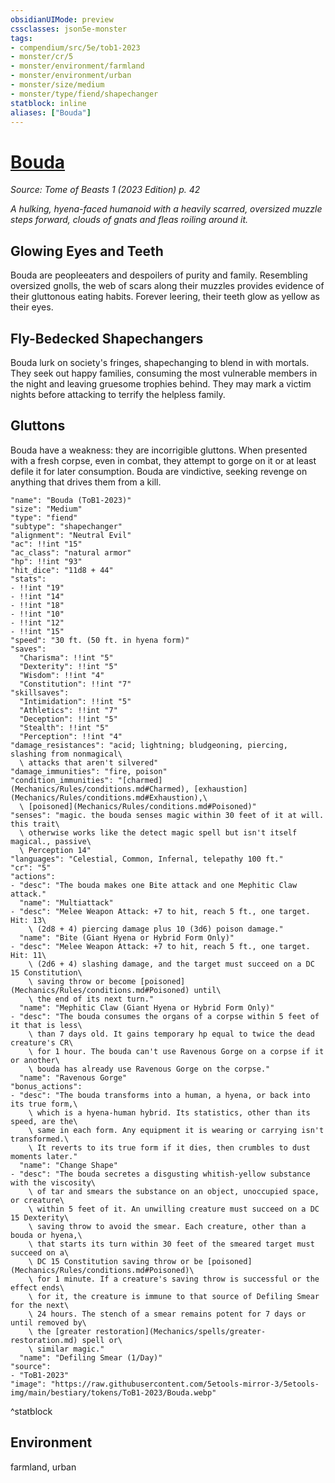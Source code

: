 ```yaml
---
obsidianUIMode: preview
cssclasses: json5e-monster
tags:
- compendium/src/5e/tob1-2023
- monster/cr/5
- monster/environment/farmland
- monster/environment/urban
- monster/size/medium
- monster/type/fiend/shapechanger
statblock: inline
aliases: ["Bouda"]
---
```

# [Bouda](Mechanics\bestiary\fiend/bouda-tob1-2023.md)
*Source: Tome of Beasts 1 (2023 Edition) p. 42*  

*A hulking, hyena-faced humanoid with a heavily scarred, oversized muzzle steps forward, clouds of gnats and fleas roiling around it.*

## Glowing Eyes and Teeth

Bouda are peopleeaters and despoilers of purity and family. Resembling oversized gnolls, the web of scars along their muzzles provides evidence of their gluttonous eating habits. Forever leering, their teeth glow as yellow as their eyes.

## Fly-Bedecked Shapechangers

Bouda lurk on society's fringes, shapechanging to blend in with mortals. They seek out happy families, consuming the most vulnerable members in the night and leaving gruesome trophies behind. They may mark a victim nights before attacking to terrify the helpless family.

## Gluttons

Bouda have a weakness: they are incorrigible gluttons. When presented with a fresh corpse, even in combat, they attempt to gorge on it or at least defile it for later consumption. Bouda are vindictive, seeking revenge on anything that drives them from a kill.

```statblock
"name": "Bouda (ToB1-2023)"
"size": "Medium"
"type": "fiend"
"subtype": "shapechanger"
"alignment": "Neutral Evil"
"ac": !!int "15"
"ac_class": "natural armor"
"hp": !!int "93"
"hit_dice": "11d8 + 44"
"stats":
- !!int "19"
- !!int "14"
- !!int "18"
- !!int "10"
- !!int "12"
- !!int "15"
"speed": "30 ft. (50 ft. in hyena form)"
"saves":
  "Charisma": !!int "5"
  "Dexterity": !!int "5"
  "Wisdom": !!int "4"
  "Constitution": !!int "7"
"skillsaves":
  "Intimidation": !!int "5"
  "Athletics": !!int "7"
  "Deception": !!int "5"
  "Stealth": !!int "5"
  "Perception": !!int "4"
"damage_resistances": "acid; lightning; bludgeoning, piercing, slashing from nonmagical\
  \ attacks that aren't silvered"
"damage_immunities": "fire, poison"
"condition_immunities": "[charmed](Mechanics/Rules/conditions.md#Charmed), [exhaustion](Mechanics/Rules/conditions.md#Exhaustion),\
  \ [poisoned](Mechanics/Rules/conditions.md#Poisoned)"
"senses": "magic. the bouda senses magic within 30 feet of it at will. this trait\
  \ otherwise works like the detect magic spell but isn't itself magical., passive\
  \ Perception 14"
"languages": "Celestial, Common, Infernal, telepathy 100 ft."
"cr": "5"
"actions":
- "desc": "The bouda makes one Bite attack and one Mephitic Claw attack."
  "name": "Multiattack"
- "desc": "Melee Weapon Attack: +7 to hit, reach 5 ft., one target. Hit: 13\
    \ (2d8 + 4) piercing damage plus 10 (3d6) poison damage."
  "name": "Bite (Giant Hyena or Hybrid Form Only)"
- "desc": "Melee Weapon Attack: +7 to hit, reach 5 ft., one target. Hit: 11\
    \ (2d6 + 4) slashing damage, and the target must succeed on a DC 15 Constitution\
    \ saving throw or become [poisoned](Mechanics/Rules/conditions.md#Poisoned) until\
    \ the end of its next turn."
  "name": "Mephitic Claw (Giant Hyena or Hybrid Form Only)"
- "desc": "The bouda consumes the organs of a corpse within 5 feet of it that is less\
    \ than 7 days old. It gains temporary hp equal to twice the dead creature's CR\
    \ for 1 hour. The bouda can't use Ravenous Gorge on a corpse if it or another\
    \ bouda has already use Ravenous Gorge on the corpse."
  "name": "Ravenous Gorge"
"bonus_actions":
- "desc": "The bouda transforms into a human, a hyena, or back into its true form,\
    \ which is a hyena-human hybrid. Its statistics, other than its speed, are the\
    \ same in each form. Any equipment it is wearing or carrying isn't transformed.\
    \ It reverts to its true form if it dies, then crumbles to dust moments later."
  "name": "Change Shape"
- "desc": "The bouda secretes a disgusting whitish-yellow substance with the viscosity\
    \ of tar and smears the substance on an object, unoccupied space, or creature\
    \ within 5 feet of it. An unwilling creature must succeed on a DC 15 Dexterity\
    \ saving throw to avoid the smear. Each creature, other than a bouda or hyena,\
    \ that starts its turn within 30 feet of the smeared target must succeed on a\
    \ DC 15 Constitution saving throw or be [poisoned](Mechanics/Rules/conditions.md#Poisoned)\
    \ for 1 minute. If a creature's saving throw is successful or the effect ends\
    \ for it, the creature is immune to that source of Defiling Smear for the next\
    \ 24 hours. The stench of a smear remains potent for 7 days or until removed by\
    \ the [greater restoration](Mechanics/spells/greater-restoration.md) spell or\
    \ similar magic."
  "name": "Defiling Smear (1/Day)"
"source":
- "ToB1-2023"
"image": "https://raw.githubusercontent.com/5etools-mirror-3/5etools-img/main/bestiary/tokens/ToB1-2023/Bouda.webp"
```
^statblock

## Environment

farmland, urban